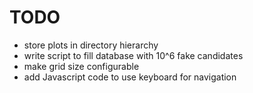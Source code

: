 # TODO #

* store plots in directory hierarchy
* write script to fill database with 10^6 fake candidates
* make grid size configurable
* add Javascript code to use keyboard for navigation

